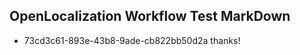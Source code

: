 ## OpenLocalization Workflow Test MarkDown
* 73cd3c61-893e-43b8-9ade-cb822bb50d2a thanks!

<!--HONumber=Jul16_HO3-->


